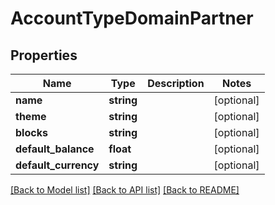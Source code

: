# AccountTypeDomainPartner

## Properties
Name | Type | Description | Notes
------------ | ------------- | ------------- | -------------
**name** | **string** |  | [optional] 
**theme** | **string** |  | [optional] 
**blocks** | **string** |  | [optional] 
**default_balance** | **float** |  | [optional] 
**default_currency** | **string** |  | [optional] 

[[Back to Model list]](../README.md#documentation-for-models) [[Back to API list]](../README.md#documentation-for-api-endpoints) [[Back to README]](../README.md)

